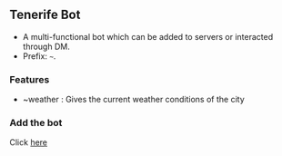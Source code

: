 ## Tenerife Bot

- A multi-functional bot which can be added to servers or interacted through DM.
- Prefix: ```~```.

### Features
- ~weather <city>: Gives the current weather conditions of the city 

### Add the bot 
Click [here](https://discord.com/api/oauth2/authorize?client_id=1057363158756495380&permissions=534723947584&scope=bot)
